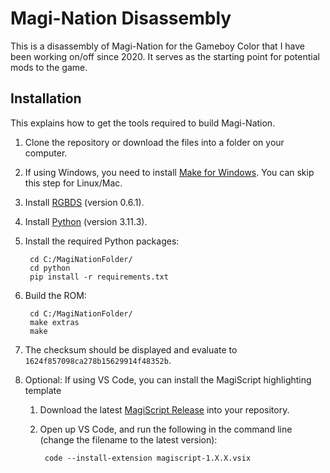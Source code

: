 # Magi-Nation Disassembly

This is a disassembly of Magi-Nation for the Gameboy Color that I have been working on/off since 2020. It serves as the starting point for potential mods to the game.

## Installation

This explains how to get the tools required to build Magi-Nation.

1. Clone the repository or download the files into a folder on your computer.

2. If using Windows, you need to install [Make for Windows](http://gnuwin32.sourceforge.net/packages/make.htm). You can skip this step for Linux/Mac.

3. Install [RGBDS](https://rgbds.gbdev.io/install) (version 0.6.1).

4. Install [Python](https://www.python.org/downloads/) (version 3.11.3).

5. Install the required Python packages:

        cd C:/MagiNationFolder/
        cd python
        pip install -r requirements.txt

6. Build the ROM:

        cd C:/MagiNationFolder/
        make extras
        make

7. The checksum should be displayed and evaluate to `1624f857098ca278b15629914f48352b`.

8. Optional: If using VS Code, you can install the MagiScript highlighting template
    1. Download the latest [MagiScript Release](https://github.com/GauChoob/magiscript/releases) into your repository.
    2. Open up VS Code, and run the following in the command line (change the filename to the latest version):

            code --install-extension magiscript-1.X.X.vsix